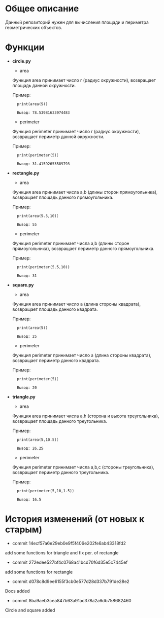 # Общее описание
Данный репозиторий нужен для вычисления площади и периметра геометрических объектов.

# Функции
* **circle.py**
    * area
	
    Функция area принимает число r (радиус окружности), возвращает площадь данной окружности.
	
    Пример:
	
        print(area(5))
		
        Вывод: 78.53981633974483

    * perimeter
	
    Функция perimeter принимает число r (радиус окружности), возвращает периметр данной окружности.
	
    Пример:
	
        print(perimeter(5))
		
        Вывод: 31.41592653589793
* **rectangle.py**
    * area
	
    Функция area принимает числa a,b (длины сторон прямоугольника), возвращает площадь данного прямоугольника.
	
    Пример:
        
		print(area(5.5,10))
		
        Вывод: 55

    * perimeter
	
    Функция perimeter принимает числa a,b (длины сторон прямоугольника), возвращает периметр данного прямоугольника.
	
    Пример:
        
		print(perimeter(5.5,10))
		
        Вывод: 31
* **square.py**
    * area
	
    Функция area принимает число a (длина стороны квадрата), возвращает площадь данного квадрата.
	
    Пример:
        
		print(area(5))
		
        Вывод: 25

    * perimeter
	
    Функция perimeter принимает число a (длина стороны квадрата), возвращает периметр данного квадрата.
	
    Пример:
        
		print(perimeter(5))
		
        Вывод: 20
* **triangle.py**
    * area
	
    Функция area принимает числа a,h (сторона и высота треугольника), возвращает площадь данного треугольника.
	
    Пример:
        
		print(area(5,10.5))
		
        Вывод: 26.25

    * perimeter
	
    Функция perimeter принимает числа a,b,c (стороны треугольника), возвращает периметр данного треугольника.
	
    Пример:
        
		print(perimeter(5,10,1.5))
		
        Вывод: 16.5

# История изменений (от новых к старым)
* commit 14ecf57a6e29eb0e9f5f406e202fe6ab43318fd2

add some functions for triangle and fix per. of rectangle
* commit 272edee527bf4c0768a41bcd70f6d35e5c7445ef

add some functions for rectangle
* commit d078c8d9ee6155f3cb0e577d28d337b791de28e2

Docs added
* commit 8ba9aeb3cea847b63a91ac378a2a6db758682460

Circle and square added	